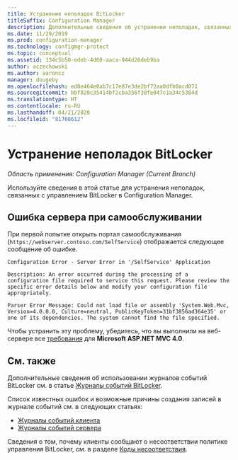 ```yaml
---
title: Устранение неполадок BitLocker
titleSuffix: Configuration Manager
description: Дополнительные сведения об устранении неполадок, связанных с управлением BitLocker в Configuration Manager.
ms.date: 11/29/2019
ms.prod: configuration-manager
ms.technology: configmgr-protect
ms.topic: conceptual
ms.assetid: 134c5b50-edeb-4d60-aaca-944d26deb9ba
author: aczechowski
ms.author: aaroncz
manager: dougeby
ms.openlocfilehash: ed8e464e0ab7c17e87e3de2bf72aa0dfb0acd071
ms.sourcegitcommit: bbf820c35414bf2cba356f30fe047c1a34c5384d
ms.translationtype: HT
ms.contentlocale: ru-RU
ms.lasthandoff: 04/21/2020
ms.locfileid: "81708612"
---
```

# <a name="troubleshoot-bitlocker"></a>Устранение неполадок BitLocker

*Область применения: Configuration Manager (Current Branch)*

Используйте сведения в этой статье для устранения неполадок, связанных с управлением BitLocker в Configuration Manager.

## <a name="server-error-in-self-service"></a>Ошибка сервера при самообслуживании

При первой попытке открыть портал самообслуживания (`https://webserver.contoso.com/SelfService`) отображается следующее сообщение об ошибке.

``` error
Configuration Error - Server Error in '/SelfService' Application

Description: An error occurred during the processing of a configuration file required to service this request. Please review the specific error details below and modify your configuration file appropriately.

Parser Error Message: Could not load file or assembly 'System.Web.Mvc, Version=4.0.0.0, Culture=neutral, PublicKeyToken=31bf3856ad364e35' or one of its dependencies. The system cannot find the file specified.
```

Чтобы устранить эту проблему, убедитесь, что вы выполнили на веб-сервере все [требования](../../plan-design/bitlocker-management.md#prerequisites) для **Microsoft ASP.NET MVC 4.0**.

## <a name="see-also"></a>См. также

Дополнительные сведения об использовании журналов событий BitLocker см. в статье [Журналы событий BitLocker](about-event-logs.md).

Список известных ошибок и возможные причины создания записей в журнале событий см. в следующих статьях:

- [Журналы событий клиента](client-event-logs.md)
- [Журналы событий сервера](server-event-logs.md)

Сведения о том, почему клиенты сообщают о несоответствии политике управления BitLocker, см. в разделе [Коды несоответствия](non-compliance-codes.md).
